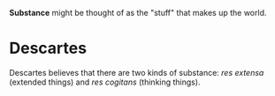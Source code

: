 **Substance** might be thought of as the "stuff" that makes up the world.

# Descartes

Descartes believes that there are two kinds of substance: _res extensa_ (extended things) and _res cogitans_ (thinking things).